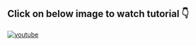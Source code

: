 ## **Click on below image to watch tutorial** 👇


[![youtube](https://img.youtube.com/vi/ppOBXKFSuXA/0.jpg)](https://www.youtube.com/watch?v=ppOBXKFSuXA)
